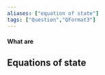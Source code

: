 ```yaml
---
aliases: ["equation of state"]
tags: ["Question","QFormat3"]
---
```


#### What are
## Equations of state
